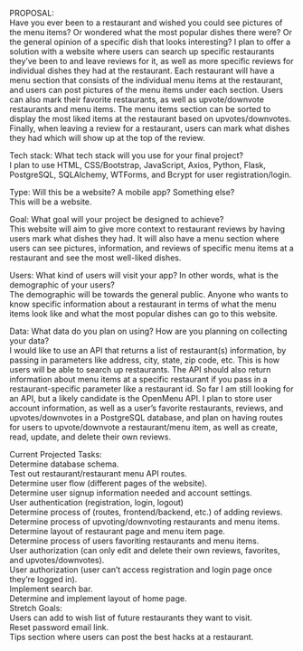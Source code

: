 PROPOSAL: <br>Have you ever been to a restaurant and wished you could see pictures of the menu items? Or wondered what the most popular dishes there were? Or the general opinion of a specific dish that looks interesting? I plan to offer a solution with a website where users can search up specific restaurants they’ve been to and leave reviews for it, as well as more specific reviews for individual dishes they had at the restaurant. Each restaurant will have a menu section that consists of the individual menu items at the restaurant, and users can post pictures of the menu items under each section. Users can also mark their favorite restaurants, as well as upvote/downvote restaurants and menu items. The menu items section can be sorted to display the most liked items at the restaurant based on upvotes/downvotes. Finally, when leaving a review for a restaurant, users can mark what dishes they had which will show up at the top of the review.

Tech stack: What tech stack will you use for your final project?<br>
I plan to use HTML, CSS/Bootstrap, JavaScript, Axios, Python, Flask, PostgreSQL, SQLAlchemy, WTForms, and Bcrypt for user registration/login.

Type: Will this be a website? A mobile app? Something else?<br> This will be a website.

Goal: What goal will your project be designed to achieve?<br> This website will aim to give more context to restaurant reviews by having users mark what dishes they had. It will also have a menu section where users can see pictures, information, and reviews of specific menu items at a restaurant and see the most well-liked dishes.

Users: What kind of users will visit your app? In other words, what is the demographic of your users?<br> The demographic will be towards the general public. Anyone who wants to know specific information about a restaurant in terms of what the menu items look like and what the most popular dishes can go to this website.

Data: What data do you plan on using? How are you planning on collecting your data?<br> I would like to use an API that returns a list of restaurant(s) information, by passing in parameters like address, city, state, zip code, etc. This is how users will be able to search up restaurants. The API should also return information about menu items at a specific restaurant if you pass in a restaurant-specific parameter like a restaurant id. So far I am still looking for an API, but a likely candidate is the OpenMenu API. I plan to store user account information, as well as a user’s favorite restaurants, reviews, and upvotes/downvotes in a PostgreSQL database, and plan on having routes for users to upvote/downvote a restaurant/menu item, as well as create, read, update, and delete their own reviews.



Current Projected Tasks:<br>
Determine database schema.<br>
Test out restaurant/restaurant menu API routes.<br>
Determine user flow (different pages of the website).<br>
Determine user signup information needed and account settings.<br>
User authentication (registration, login, logout)<br>
Determine process of (routes, frontend/backend, etc.) of adding reviews.<br>
Determine process of upvoting/downvoting restaurants and menu items.<br>
Determine layout of restaurant page and menu item page.<br>
Determine process of users favoriting restaurants and menu items.<br>
User authorization (can only edit and delete their own reviews, favorites, and upvotes/downvotes).<br>
User authorization (user can’t access registration and login page once they’re logged in).<br>
Implement search bar.<br>
Determine and implement layout of home page.<br>
Stretch Goals:<br>
Users can add to wish list of future restaurants they want to visit.<br>
Reset password email link.<br>
Tips section where users can post the best hacks at a restaurant.<br>

